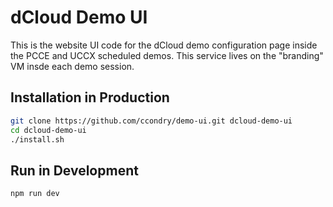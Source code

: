 # dCloud Demo UI
This is the website UI code for the dCloud demo configuration page inside the
PCCE and UCCX scheduled demos. This service lives on the "branding" VM insde
each demo session.

## Installation in Production
```sh
git clone https://github.com/ccondry/demo-ui.git dcloud-demo-ui
cd dcloud-demo-ui
./install.sh
```

## Run in Development
```sh
npm run dev
```

